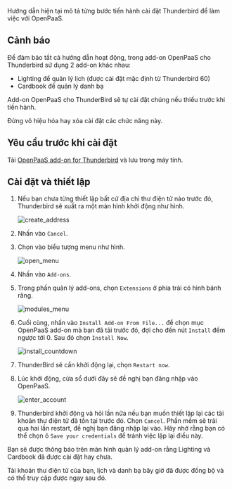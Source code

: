 Hướng dẫn hiện tại mô tả từng bước tiến hành cài đặt Thunderbird để làm việc với OpenPaaS.

## Cảnh báo

Để đảm bảo tất cả hướng dẫn hoạt động, trong add-on OpenPaaS cho Thunderbird sử dụng 2 add-on khác nhau:

* Lighting để quản lý lịch (được cài đặt mặc định từ Thunderbird 60)
* Cardbook để quản lý danh bạ

Add-on OpenPaaS cho ThunderBird sẽ tự cài đặt chúng nếu thiếu trước khi tiến hành.

Đừng vô hiệu hóa hay xóa cài đặt các chức năng này.

## Yêu cầu trước khi cài đặt

Tải [OpenPaaS add-on for Thunderbird](/account/downloads/thunderbird/op-tb-autoconf.xpi) và lưu trong máy tính.

## Cài đặt và thiết lập

1. Nếu bạn chưa từng thiết lập bất cứ địa chỉ thư điện tử nào trước đó, Thunderbird sẽ xuất ra một màn hình khởi động như hình.

    ![create_address](/account/images/en/thunderbird_create_address.png)

2. Nhấn vào `Cancel`.

3. Chọn vào biểu tượng menu như hình.

    ![open_menu](/account/images/en/thunderbird_open_menu.png)

4. Nhấn vào `Add-ons`.

5. Trong phần quản lý add-ons, chọn `Extensions` ở phía trái có hình bánh răng.

    ![modules_menu](/account/images/en/thunderbird_modules_menu.png)

6. Cuối cùng, nhấn vào `Install Add-on From File...` để chọn mục OpenPaaS add-on mà bạn đã tải trước đó, đợi cho đến nút `Install` đếm ngược tới 0. Sau đó chọn `Install Now`.

    ![install_countdown](/account/images/en/thunderbird_install_now.png)

7. ThunderBird sẽ cần khởi động lại, chọn `Restart now`.

8. Lúc khởi động, cửa sổ dưới đây sẽ đề nghị bạn đăng nhập vào OpenPaaS.

    ![enter_account](/account/images/en/thunderbird_enter_account.png)

9. Thunderbird khởi động và hỏi lần nữa nếu bạn muốn thiết lập lại các tài khoản thư điện tử đã tồn tại trước đó. Chọn `Cancel`. Phần mềm sẽ trải qua hai lần restart, đề nghị bạn đăng nhập lại vào. Hãy nhớ rằng bạn có thể chọn ô `Save your credentials` để tránh việc lặp lại điều này. 

Bạn sẽ được thông báo trên màn hình quản lý add-on rằng Lighting và Cardbook đã được cài đặt hay chưa.

Tài khoản thư điện tử của bạn, lịch và danh bạ bây giờ đã được đồng bộ và có thể truy cập được ngay sau đó.
